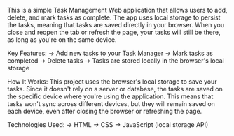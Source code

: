 
This is a simple Task Management Web application that allows users to add, delete, and mark tasks as complete. 
The app uses local storage to persist the tasks, meaning that tasks are saved directly in your browser. 
When you close and reopen the tab or refresh the page, your tasks will still be there, as long as you're on the same device.

Key Features:
-> Add new tasks to your Task Manager
-> Mark tasks as completed
-> Delete tasks
-> Tasks are stored locally in the browser's local storage

How It Works:
This project uses the browser's local storage to save your tasks. Since it doesn't rely on a server or database, the tasks are saved on the specific device where you're using the application. 
This means that tasks won't sync across different devices, but they will remain saved on each device, even after closing the browser or refreshing the page.

Technologies Used:
-> HTML
-> CSS
-> JavaScript (local storage API)

